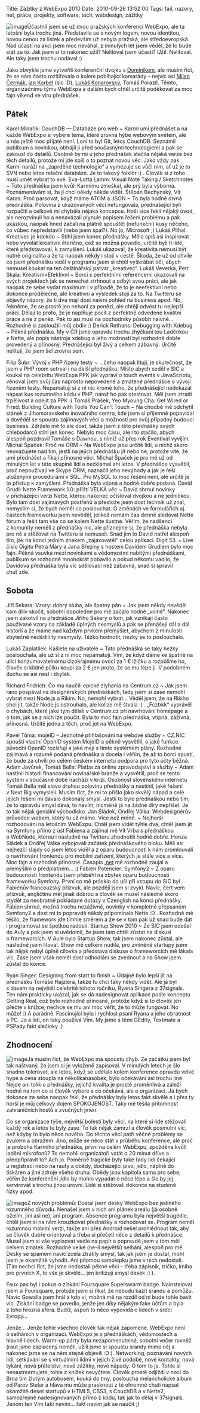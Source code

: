 Title: Zážitky z WebExpo 2010
Date: 2010-09-26 13:52:00
Tags: fail, názory, net, práce, projekty, software, tech, webdesign, zážitky

![image](http://blog.javorek.net/image/127/150x)Účastnil jsem se už
dvou pražských konferencí WebExpo, ale ta letošní byla trochu jiná.
Představila se s novým logem, novou identitou, novou cenou za
lístek a především už nebyla pražská, ale středoevropská. Nad
účastí na akci jsem moc neváhal, z minulých let jsem věděl, že to
bude stát za to. Jak jsem si to nakonec užil? Nelitoval jsem
účasti? Užil. Nelitoval. Ale taky jsem trochu nadával :)

Jako obvykle jsme vytvořili konferenční dvojku
s [Dominikem](http://twitter.com/markoph), ale musím říct, že se
nám často rozšiřovala o kolem pobíhající kamarády – nejvíc asi
[Milan Čermák](http://twitter.com/milancermak/),
[jan Korbel](http://twitter.com/jankorbel/) (sic :D),
[Lukáš Konarovský](http://twitter.com/daeltar/), Tomáš Porazil.
Těmto, organizačnímu týmu WebExpa a dalším bych chtěl určitě
poděkovat za moc fajn víkend ve víru přednášek.

## Pátek

Karel Minařík: CouchDB — Databáze pro web
  ~ Karmi umí přednášet a na každé WebExpo si vybere téma, které
    zrovna hýbe webovým světem, ale u nás ještě moc přijaté není. Loni
    to byl Git, letos CouchDB. Seznámil publikum s novinkou, obhájil ji
    před současnými technologiemi a pak se zakousl do detailů. Osobně
    by mi u jeho přednášek stačila nějaká verze bez těch detailů,
    protože mi jde spíš o to poznat novou věc. Jako vždy pak Karmi
    naráží na „zaprděné technologie“ a vymezuje se vůči nim, ať už je
    to SVN nebo letos relační databáze. Je to takový folklór :) .
    Člověk si z toho musí umět vybrat to své.
Eva-Lotta Lamm: Visual Note Taking / Sketchnotes
  ~ Tuto přednášku jsem kvůli Karmimu zmeškal, ale prý byla
    výborná. Poznamenávám si, že ji chci někdy někde vidět.
Štěpán Bechynský, Vít Karas: Proč parsovat, když máme ATOM a JSON
  ~ To byla hodně divná přednáška. Polovina z ukazovaných věcí
    nefungovala, přednášející byli rozpačití a celkově mi chyběla
    nějaká koncepce. Hoši sice řekli nějaký úvod, ale nerozvinuli ho a
    nenavázali plynule popisem řešení problému a pak ukázkou, naopak
    hned začali na plátně spouštět (nefunkční) kusy něčeho, co vůbec
    nepředstavili (nebo jsem spal?). No jo, Microsoft ;)
Lukáš Plíhal: Kreativec je kdekdo
  ~ Stihl jsem konec přednášky. Měla spíš asi inspirovat nebo
    vyvolat kreativní éterično, což se možná povedlo, určitě byli ti
    lidé, které představoval, k zamyšlení. Lukáš ukazoval, že
    kreativita nemusí být nutně originalita a že ta naopak někdy
    i stojí v cestě. Škoda, že už od chvíle co jsem přednášku viděl
    v programu jsem si chtěl vyškrábat oči, abych nemusel koukat na ten
    češtinářský patvar „kreativec“.
Lukáš Veverka, Petr Skala: Kreativní×Efektivní
  ~ Borci s perfektními referencemi ukazovali na svých projektech
    jak se nenechat strhnout a odbýt svou práci, ale jak naopak ze sebe
    vydat maximum i v případě, že to je neefektivní nebo dokonce
    prodělečné, ale kreativní a výsledek stojí za to. Na Twitteru se
    objevily názory, že ti dva mají dost naivní pohled na business
    apod. No, řekněme, že se prostě jen nehoní za penězi, ale chtějí
    odvést tu nejlepší práci. Dělají to proto, že je naplňuje pocit
    z perfektně odvedené kvalitní práce a ne z peněz. Pak to asi musí
    na obchodníky působit naivně… Rozhodně si zasloužili můj obdiv :)
Derick Rethans: Debugging with Xdebug
  ~ Pěkná přednáška. My v ČR jsme opravdu trochu zhýčkaní tou
    Laděnkou z Nette, ale popis nástroje xdebug a jeho možností byl
    rozhodně dobře provedený a přínosný. Přednášející byl živý a celkem
    zábavný. Určitě nelituji, že jsem šel zrovna sem.

Filip Šubr: Vývoj v PHP řízený testy
  ~ …čeho naopak lituji, je skutečnost, že jsem v PHP room setrval
    i na další přednášku. Místo abych seděl v SIC a koukal na celebritu
    WebExpa PPK jak vypráví o touch events v JavaScriptu, věnoval jsem
    svůj čas naprosto nepovedené a zmatené přednášce o vývoji řízeném
    testy. Nepamatuji si z ní nic kromě toho, že přednášející nedokázal
    napsat kus rozumného kódu v PHP, natož ho pak otestovat. Měl jsem
    ztratit trpělivost a odejít za PPK :(
Tomáš Prášek, Yeo Myoung Cha: Get Wired or Fired: Building Culture with Tools You Can't Touch
  ~ Na chodbě mě odchytil stánek z Jihomoravského inovačního
    centra, kde jsem si příjemně popovídal a dověděl se spoustu
    zajímavých věcí a možností pro svůj případný budoucí business.
    Zdrželo mě to ale dost, takže jsem z této přednášky svých
    chlebodárců stihl jen konec. Nebylo moc času, ale i to stačilo,
    abych alespoň pozdravil Tomáše s Dawnou, s nimiž už přes rok
    Eventival vyvíjím.
Michal Špaček: Proč ne ORM
  ~ Na WebExpo jsou určitě lidi, u nichž skoro neuvažujete nad tím,
    jestli na jejich přednášku jít nebo ne, protože víte, že umí
    přednášet a říkají přínosné věci. Michal Špaček je pro mě už od
    minulých let v této skupině lidí a nezklamal ani letos. V přednášce
    vysvětlil, proč nepoužívají ve Skype ORM, naznačil jeho nevýhody a
    jak je řeší uloženými procedurami v SQL. Pro MySQL to moc řešení
    není, ale určitě je to přístup k zamyšlení. Přednáška byla vtipná a
    hodně dobře podaná.
David Grudl: Nette Framework 1.0: příští VELKÁ věc
  ~ David shrnul novinky v přicházející verzi Nette, kterou nakonec
    očísloval dvojkou a ne jedničkou. Bylo tam dost zajímavých postřehů
    a přestože jsem dost technik už znal, nemyslím si, že bych neměl co
    poslouchat. O změnách ve formulářích aj. částech frameworku jsem
    nevěděl, jelikož nemám čas denně sledovat Nette fórum a řešit tam
    vše co se kolem Nette šustne. Věřím, že nadšenci z komunity neměli
    z přednášky nic, ale přiznejme si, že přednáška nebyla pro ně a
    stěžovat na Twitteru si nemuseli. Snad jim to David natřel alespoň
    tím, jak na konci jedním znakem „zajaxovatěl“ celou aplikaci.
Digit 53.
  ~ Live číslo Digitu Petra Máry a Jana Březiny s hostem Davidem
    Grudlem bylo moc fajn. Pěkná vsuvka mezi novinkami a vědomostmi
    nabitými přednáškami, publikum se rozhodně mnohokrát pobavilo a
    pokud někomu vadilo, že Davidova přednáška byla víc sdělovací než
    zábavná, snad si spravil chuť zde.

## Sobota

Jiří Sekera: Vzory: dobrý sluha, ale špatný pán
  ~ Jak jsem někdy nevěděl kam dřív skočit, sobotní dopoledne pro
    mě začalo hodně „volně“. Nakonec jsem zakotvil na přednášce Jiřího
    Sekery o tom, jak vznikají často používané vzory na základě úplných
    nesmyslů a pak se přenášejí dál a dál historií a že máme nad každým
    prvkem přemýšlet, abychom z minulosti zbytečně nedědili ty
    nesmysly. Těžko hodnotit, hezky se to poslouchalo.

Lukáš Zaplatílek: Kašlete na uživatele
  ~ Tato přednáška se taky hezky poslouchala, ale už si z ní moc
    nepamatuji. Vím, že když dáme ke špatně na ulici konzumovatelnému
    cizokrajnému ovoci za 1 € lžičku a rozpůlíme ho, člověk si klidně
    půlku koupí za 2 € jen proto, že se mu lépe jí. V podobném duchu se
    asi nesl i zbytek.

Richard Fridrich: Čo ma naučili epické zlyhania na Centrum.cz
  ~ Jak jsem ráno pospával na designérských přednáškách, tady jsem
    si zase nemohl vybrat mezi Node.js a Rikim. No, nemohl vybrat…
    Věděl jsem, že na Rikiho chci jít, takže Node.js ostrouhalo, ale
    kolize mě štvala :) . „Fczbkk“ vyprávěl o chybách, které jako tým
    dělali v Centrum.cz při navrhování homepage a o tom, jak se z nich
    lze poučit. Byla to moc fajn přednáška, vtipná, záživná, přínosná.
    Určitě jedna z těch, proč jet na WebExpo.

Pavel Tůma: mojeID – Jednotné přihlašování na webové služby
  ~ CZ.NIC spouští vlastní OpenID systém MojeID a pěkně vysvětlil,
    o jaké funkce původní OpenID rozšiřují a jaké mají s tímto systémem
    plány. Rozhodně zajímavá a rozumě podaná přednáška a docela
    i věřím, že až to borci spustí, že bude za chvíli po celém českém
    internetu podpora pro tyto účty běžná.
Adam Javůrek, Tomáš Bella: Platba za online zpravodajství a služby
  ~ Adam nastínil historii financování novinářské branže a
    vysvětlil, proč se tento systém v současné době nachází v krizi.
    Osobnost slovenského internetu Tomáš Bella měl slovo druhou
    polovinu přednášky a nastínil, jaké řešení v Next Big vymysleli.
    Musím říct, že mi to přišlo jako skvělý nápad a celé jejich řešení
    mi dávalo dokonalý smysl. Jestli to bylo přednáškou nebo tím, že to
    opravdu smysl dává, to nevím, nicméně já na žádné díry nepřišel. Je
    to tak nějak geniální východisko.
Jan Sládek, Ondřej Válka: Webdesignérův průvodce webem, který tu už máme. Více než méně.
  ~ Nejhorší rozhodování na letošním WebExpu. Chtěl jsem vidět
    tyhle dva, chtěl jsem jít na Symfony přímo z úst Fabiena a zajímal
    mě Vít Vrba s přednáškou o WebNode, kterou i následně na Twitteru
    zhodnotili hodně dobře. Honza Sládek a Ondřej Válka vybojovali
    začátek přednáškového bloku. Měli asi nejhezčí slajdy co jsem letos
    viděl a z oparu budoucnosti k nám promlouvali o navrhování
    frontendu pro mobilní zařízení, kterých je stále více a více. Moc
    fajn a rozhodně přínosné. Časopis [.net](http://www.netmag.co.uk/)
    mě rozhodně zaujal a přemýšlím o předplatném… :)
Fabien Potencier: Symfony2
  ~ Z oparu budoucnosti frontendu jsem přeběhl na zbytek oparu
    budoucnosti frameworku Symfony. První co mě prásklo do uší při
    vstupu do SIC byl Fabienův francouzský přízvuk, ale později jsem si
    zvykl. Navíc, čert vem přízvuk, angličtinu měl jinak dobrou a
    člověk se musel následně skoro stydět za neobratně pokládané dotazy
    v Czenglish na konci přednášky. Fabien shrnul, možná trochu
    nezáživně, novinky v kompletně přepsaném Symfony2 a dost mi to
    popravdě někdy připomínalo Nette :D . Rozhodně mě těšilo, že
    framework jde tímhle směrem a že se v tom pak už snad bude dát
    i programovat se špetkou radosti.
Startup Show 2010
  ~ Ze SIC jsem odešel do Auly a pak jsem si uvědomil, že jsem tam
    chtěl zůstat na diskusi o frameworcích. V Aule bylo Startup Show,
    tak jsem nakonec zůstal, ale následně jsem litoval. Show mě celkem
    nudila, pro zmíněné startupy jsem tak nějak nebyl úplně cílovka a
    představa diskuse o frameworcích mě lákala víc. Zase jsem však
    neměl dost odhodlání se zvednout a na Show jsem zůstal do konce.

Ryan Singer: Designing from start to finish
  ~ Údajně bylo lepší jít na přednášku Tomáše Hajzlera, takže tu
    chci taky někdy vidět. Ale já byl s davem na největší celebritě
    tohoto ročníku, Ryana Singera z 37signals. Ten nám prakticky
    ukázal, jak se dá nadesignovat aplikace podle konceptu Getting
    Real, což bylo rozhodně přínosné, protože když si to člověk jen
    přečte v knížce, nechce se mu ani moc věřit, že to může fungovat.
    No může! :) A parádně. Fascinující byla i rychlost psaní Ryana a
    jeho obratnost s PC. Jo a lidi, on taky používá Vim. My jsme s těmi
    GEdity, Textmate a PSPady fakt slečinky ;)

## Zhodnocení

![image](http://blog.javorek.net/image/129/)Já musím říct, že
WebExpo má spoustu chyb. Ze začátku jsem byl tak naštvaný, že jsem
si je vyloženě zapisoval. V minulých letech je šlo snadno
tolerovat, ale letos, když se udělalo kolem konference opravdu
velké hype a cena stoupla na několikanásobek, bylo očekávání asi
trochu jiné. Nejde ani tolik o přednášky, jejichž kvalita je prostě
proměnlivá a záleží hodně na tom co si člověk vybere a co očekává,
ale o organizaci. Já bych dokonce za sebe naopak řekl, že přednášky
byly letos fakt skvělé a i přes ty horší je můj celkový dojem
SPOKOJENOST. Taky mě těšila přítomnost zahraničních hostů a
zvučných jmen.

Co se organizace týče, největší bolestí byly věci, na které si lidé
stěžovali každý rok a letos tu byly zase. To tak nějak zamrzí a
člověk posmutní víc, než kdyby to bylo něco nového. Do těchto věcí
patří věčné problémy se zvukem a obrazem. Ano, může se něco stát
v průběhu konference, ale proč je proboha Karmiho přednáška, první
na celém WebExpu, zpožděna kvůli ladění mikrofonů? To nemohli
organizátoři vstát o 20 minut dříve a předpřipravit to? Ach jo.
Poměrně tragické byly také řady lidí čekající u registrací nebo na
rauty a obědy, docházející pivo, jídlo, náplně do tiskáren a jiné
zdroje všeho druhu. Obědy jsou kapitola sama pro sebe, věřím že
konferenční jídlo by mohlo vypadat o něco lépe a šlo by jej
servírovat s trochu jinou úrovní. Lidé si stěžovali dokonce na
studené řízky apod.

![image](http://blog.javorek.net/image/128/)Z nových problémů:
Dostal jsem desky WebExpo bez jediného rozumného důvodu. Nenašel
jsem v nich ani plánek areálu (já osobně oželím, jiní asi ne), ani
program. Absence programu byla největší tragédie, chtěl jsem si na
něm kroužkovat přednášky a rozhodovat se. Program neměl rozumnou
mobilní verzi, takže ani přes Android nešel prohlédnout tak, aby se
člověk dobře orientoval a třeba si přečetl něco z detailů
k přednášce. Musel jsem si vše vypisovat vedle na papír a popravdě
jsem v tom měl celkem zmatek. Rozhodně velké (ne-li největší)
selhání, alespoň pro mě. Desky se spamem navíc zcela ztratily
smysl, tak jak jsem je dostal, mohl jsem je okamžitě vyhodit. Ani
pitomou samolepku jsme v nich nedostali. (Tím nechci říct, že jsme
nedostali pěkné věci – třeba zápisník, tričko, kniha pro prvních X,
to vše je skvělé… jen kritizuji smysl desek :) ).

Faux pas byl i pokus o získání Foursquare Superswarm badge.
Nainstaloval jsem si Foursquare, protože jsem si říkal, že nebudu
kazit srandu a pomůžu. Navíc Gowalla jsem hrál a kdo ví, možná mě
na rozdíl od ní bude tohle bavit víc. Získání badge se povedlo,
jenže jen díky nějakým fake účtům a byla z toho hrozná aféra.
Budiž, aspoň to něco vypovídá o lidech v srdci Evropy…

Jenže… Jenže tohle všechno člověk tak nějak zapomene. WebExpo není
o selháních v organizaci. WebExpo je o přednáškách, vědomostech a
hlavně lidech. Warm-up párty byla nezapomenutelná, sobotní večer
rovněž (raut jsme zaplacený neměli, užili jsme si spoustu srandy
mimo něj a nakonec jsme se na něm stejně objevili :D ). Networking,
poznávání nových lidí, setkávání se s virtuálními lidmi v jejich
živé podobě, nové kontakty, nová tykání, nová přátelství, nové
zážitky, nové nápady. O tom to je. Tohle si nenastreamujete, tohle
z knížek nevyčtete. Člověk prostě odjíždí v noci do Brna tím žlutým
autobusem, kouká do tmy, poslouchá melancholické album od Parov
Stelar a hlava mu může prasknout z té ohromné chuti napsat okamžitě
deset startupů v HTML5, CSS3, s CouchDB a v Nette2, samozřejmě
nadesignovaných přímo z kódu, tak jak to dělaj v 37signals. Jenom
ten Vim fakt nevím… fakt nevím jak se naučit ;)